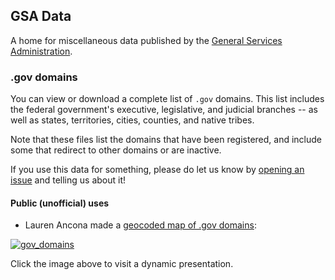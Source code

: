 ## GSA Data

A home for miscellaneous data published by the [General Services Administration](http://gsa.gov).

### .gov domains

You can view or download a complete list of `.gov` domains. This list includes the federal government's executive, legislative, and judicial branches -- as well as states, territories, cities, counties, and native tribes.

Note that these files list the domains that have been registered, and include some that redirect to other domains or are inactive.

If you use this data for something, please do let us know by [opening an issue](https://github.com/gsa/data/issues) and telling us about it!

#### Public (unofficial) uses

* Lauren Ancona made a [geocoded map of .gov domains](http://laurenancona.com/maps/gov_domains.html):

[![gov_domains](https://cloud.githubusercontent.com/assets/2152151/5627069/ba4185e2-9561-11e4-873a-54d9f480ec3e.jpg)](http://laurenancona.com/maps/gov_domains.html)

Click the image above to visit a dynamic presentation. 
